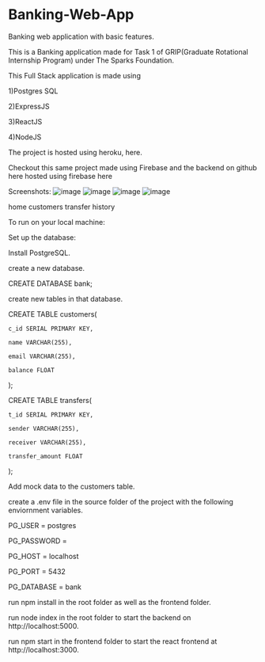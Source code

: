 # Banking-Web-App
Banking web application with basic features.

This is a Banking application made for Task 1 of GRIP(Graduate Rotational Internship Program) under The Sparks Foundation.

This Full Stack application is made using

1)Postgres SQL

2)ExpressJS

3)ReactJS

4)NodeJS

The project is hosted using heroku, here.

Checkout this same project made using Firebase and the backend on github here hosted using firebase here

Screenshots:
![image](https://user-images.githubusercontent.com/80351162/167658719-64966d3c-8b5a-49b0-a60a-8a40132a77b0.png)
![image](https://user-images.githubusercontent.com/80351162/167658814-40cd5eab-2e6c-4da3-8b52-89fa09b8c3cc.png)
![image](https://user-images.githubusercontent.com/80351162/167658859-8f37378c-426a-4d43-958d-4c611b2039e9.png)
![image](https://user-images.githubusercontent.com/80351162/167658916-86419c18-e0e6-48d0-a333-2e7000ad6819.png)


home customers transfer history

To run on your local machine:

Set up the database:

Install PostgreSQL.

create a new database.

CREATE DATABASE bank;

create new tables in that database.

CREATE TABLE customers(

    c_id SERIAL PRIMARY KEY,

    name VARCHAR(255),

    email VARCHAR(255),

    balance FLOAT

);

CREATE TABLE transfers(

    t_id SERIAL PRIMARY KEY,

    sender VARCHAR(255),

    receiver VARCHAR(255),

    transfer_amount FLOAT

);

Add mock data to the customers table.

create a .env file in the source folder of the project with the following enviornment variables.

PG_USER = postgres

PG_PASSWORD = <password of the postgres user>

PG_HOST = localhost

PG_PORT = 5432

PG_DATABASE = bank

run npm install in the root folder as well as the frontend folder.

run node index in the root folder to start the backend on http://localhost:5000.

run npm start in the frontend folder to start the react frontend at http://localhost:3000.

